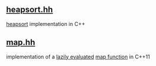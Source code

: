 ## [heapsort.hh](heapsort.hh)

[heapsort](https://en.wikipedia.org/wiki/Heapsort) implementation in C++

## [map.hh](map.hh)

implementation of a [lazily evaluated](https://en.wikipedia.org/wiki/Lazy_evaluation) [map function](https://en.wikipedia.org/wiki/Map_%28higher-order_function%29) in C++11

